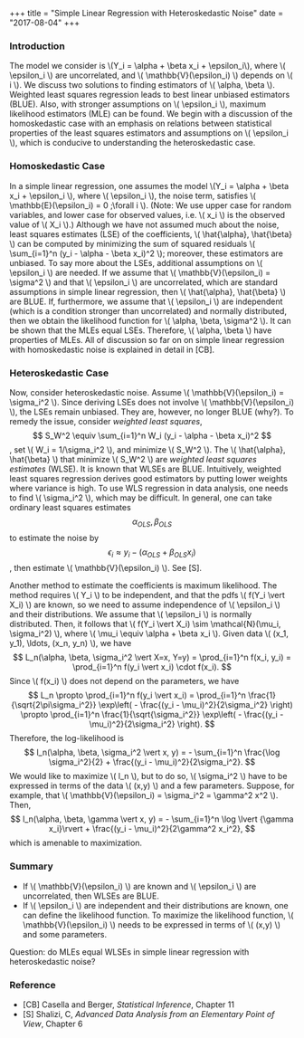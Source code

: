 +++
title = "Simple Linear Regression with Heteroskedastic Noise"
date = "2017-08-04"
+++

### Introduction
The model we consider is \\(Y_i = \alpha + \beta x_i + \epsilon_i\\), where \\( \epsilon_i \\) are uncorrelated, and \\( \mathbb{V}(\epsilon_i) \\) depends on \\( i \\).
We discuss two solutions to finding estimators of \\( \alpha, \beta \\).
Weighted least squares regression leads to best linear unbiased estimators (BLUE).
Also, with stronger assumptions on \\( \epsilon_i \\), maximum likelihood estimators (MLE) can be found.
We begin with a discussion of the homoskedastic case with an emphasis on relations between statistical properties of the least squares estimators and assumptions on \\( \epsilon_i \\), which is conducive to understanding the heteroskedastic case.

### Homoskedastic Case
In a simple linear regression, one assumes the model
\\(Y_i = \alpha + \beta x_i + \epsilon_i \\), where \\( \epsilon_i \\), the noise term, satisfies \\( \mathbb{E}(\epsilon_i) = 0 \;\forall i \\).
(Note: We use upper case for random variables, and lower case for observed values, i.e. \\( x_i \\) is the observed value of \\( X_i \\).)
Although we have not assumed much about the noise, least squares estimates (LSE) of the coefficients, \\( \hat{\alpha}, \hat{\beta} \\)  can be computed by minimizing the sum of squared residuals \\( \sum_{i=1}^n (y_i - \alpha - \beta x_i)^2 \\); moreover, these estimators are unbiased.
To say more about the LSEs, additional assumptions on \\( \epsilon_i \\) are needed.
If we assume that \\( \mathbb{V}(\epsilon_i) = \sigma^2 \\) and that \\( \epsilon_i \\) are uncorrelated, which are standard assumptions in simple linear regression, then \\( \hat{\alpha}, \hat{\beta} \\) are BLUE.
If, furthermore, we assume that \\( \epsilon_i \\) are independent (which is a condition stronger than uncorrelated) and normally distributed, then we obtain the likelihood function for \\( \alpha, \beta, \sigma^2 \\).
It can be shown that the MLEs equal LSEs.
Therefore, \\( \alpha, \beta \\) have properties of MLEs.
All of discussion so far on on simple linear regression with homoskedastic noise is explained in detail in [CB].

### Heteroskedastic Case
Now, consider heteroskedastic noise.
Assume \\( \mathbb{V}(\epsilon_i) = \sigma_i^2 \\).
Since deriving LSEs does not involve \\( \mathbb{V}(\epsilon_i) \\), the LSEs remain unbiased.
They are, however, no longer BLUE (why?).
To remedy the issue, consider *weighted least squares*,
$$ S_W^2 \equiv \sum_{i=1}^n W_i (y_i - \alpha - \beta x_i)^2 $$, set \\( W_i = 1/\sigma_i^2 \\), and minimize \\( S_W^2 \\).
The \\( \hat{\alpha}, \hat{\beta} \\) that minimize \\( S_W^2 \\) are *weighted least squares estimates* (WLSE).
It is known that WLSEs are BLUE.
Intuitively, weighted least squares regression derives good estimators by putting lower weights where variance is high.
To use WLS regression in data analysis, one needs to find \\( \sigma_i^2 \\), which may be difficult.
In general, one can take ordinary least squares estimates $$ \alpha_{OLS}, \beta_{OLS} $$ to estimate the noise by $$ \epsilon_i \approx y_i - (\alpha_{OLS} + \beta_{OLS} x_i) $$, then estimate \\( \mathbb{V}(\epsilon_i) \\).
See [S].

Another method to estimate the coefficients is maximum likelihood.
The method requires \\( Y_i \\) to be independent, and that the pdfs \\( f(Y_i \vert X_i) \\) are known, so we need to assume independence of \\( \epsilon_i \\) and their distributions.
We assume that \\( \epsilon_i \\) is normally distributed.
Then, it follows that
\\( f(Y_i \vert X_i) \sim \mathcal{N}(\mu_i, \sigma_i^2) \\),
where \\( \mu_i \equiv \alpha + \beta x_i \\).
Given data \\( (x_1, y_1), \ldots, (x_n, y_n) \\), we have
$$
L_n(\alpha, \beta, \sigma_i^2 \vert X=x, Y=y)
= \prod_{i=1}^n f(x_i, y_i)
= \prod_{i=1}^n f(y_i \vert x_i) \cdot f(x_i).
$$
Since \\( f(x_i) \\) does not depend on the parameters, we have
$$
L_n \propto \prod_{i=1}^n f(y_i \vert x_i)
= \prod_{i=1}^n \frac{1}{\sqrt{2\pi\sigma_i^2}} \exp\left( - \frac{(y_i - \mu_i)^2}{2\sigma_i^2} \right)
\propto \prod_{i=1}^n \frac{1}{\sqrt{\sigma_i^2}} \exp\left( - \frac{(y_i - \mu_i)^2}{2\sigma_i^2} \right).
$$
Therefore, the log-likelihood is
$$
l_n(\alpha, \beta, \sigma_i^2 \vert x, y) = - \sum_{i=1}^n \frac{\log \sigma_i^2}{2}
        + \frac{(y_i - \mu_i)^2}{2\sigma_i^2}.
$$
We would like to maximize \\( l_n \\), but to do so, \\( \sigma_i^2 \\) have to be expressed in terms of the data \\( (x,y) \\) and a few parameters.
Suppose, for example, that \\( \mathbb{V}(\epsilon_i) = \sigma_i^2 = \gamma^2 x^2 \\).
Then,
$$
l_n(\alpha, \beta, \gamma \vert x, y) = - \sum_{i=1}^n \log \lvert {\gamma x_i}\rvert
        + \frac{(y_i - \mu_i)^2}{2\gamma^2 x_i^2},
$$
which is amenable to maximization.

### Summary

- If \\( \mathbb{V}(\epsilon_i) \\) are known and \\( \epsilon_i \\) are uncorrelated, then WLSEs are BLUE.
- If \\( \epsilon_i \\) are independent and their distributions are known, one can define the likelihood function.
To maximize the likelihood function, \\( \mathbb{V}(\epsilon_i) \\) needs to be expressed in terms of \\( (x,y) \\) and some parameters.

Question: do MLEs equal WLSEs in simple linear regression with heteroskedastic noise?

### Reference
- [CB] Casella and Berger, *Statistical Inference*, Chapter 11
- [S] Shalizi, C, *Advanced Data Analysis from an Elementary Point of View*, Chapter 6
